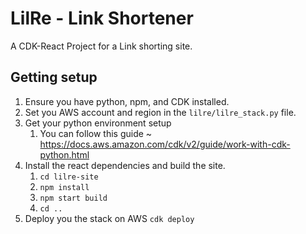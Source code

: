 
# LilRe - Link Shortener

A CDK-React Project for a Link shorting site.

## Getting setup 

1. Ensure you have python, npm, and CDK installed.
2. Set you AWS account and region in the `lilre/lilre_stack.py` file.
3. Get your python environment setup
    1. You can follow this guide ~ https://docs.aws.amazon.com/cdk/v2/guide/work-with-cdk-python.html
4. Install the react dependencies and build the site.
    1. `cd lilre-site`
    2. `npm install`
    3. `npm start build`
    4. `cd ..`
5. Deploy you the stack on AWS `cdk deploy`
